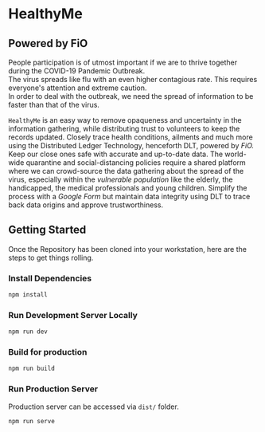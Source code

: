 # HealthyMe

## Powered by FiO

People participation is of utmost important if we are to thrive together during the COVID-19 Pandemic Outbreak.  
The virus spreads like flu with an even higher contagious rate. This requires everyone's attention and extreme caution.  
In order to deal with the outbreak, we need the spread of information to be faster than that of the virus.  

`HealthyMe` is an easy way to remove opaqueness and uncertainty in the information gathering, while distributing trust to volunteers to keep the records updated. Closely trace health conditions, ailments and much more using the Distributed Ledger Technology, henceforth DLT, powered by *FiO.* Keep our close ones safe with accurate and up-to-date data. The world-wide quarantine and social-distancing policies require a shared platform where we can crowd-source the data gathering about the spread of the virus, especially within the _vulnerable population_ like the elderly, the handicapped, the medical professionals and young children. Simplify the process with a _Google Form_ but maintain data integrity using DLT to trace back data origins and approve trustworthiness.  

## Getting Started

Once the Repository has been cloned into your workstation, here are the steps to get things rolling.

### Install Dependencies

```sh
npm install
```

### Run Development Server Locally

```sh
npm run dev
```

### Build for production

```sh
npm run build
```

### Run Production Server

Production server can be accessed via `dist/` folder.

```sh
npm run serve
```
